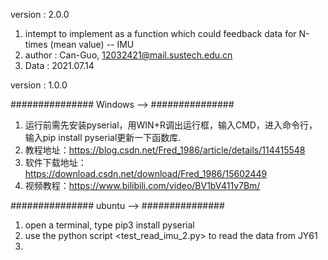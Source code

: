 

version : 2.0.0
1. intempt to implement as a function which could feedback data for N-times (mean value) -- IMU
2. author : Can-Guo, 12032421@mail.sustech.edu.cn
3. Data : 2021.07.14

version : 1.0.0 

###############
Windows -->
###############

1. 运行前需先安装pyserial，用WIN+R调出运行框，输入CMD，进入命令行，输入pip install pyserial更新一下函数库.
2. 教程地址：https://blog.csdn.net/Fred_1986/article/details/114415548
3. 软件下载地址：https://download.csdn.net/download/Fred_1986/15602449
4. 视频教程：https://www.bilibili.com/video/BV1bV411v7Bm/


###############
ubuntu -->
###############

1. open a terminal, type
pip3 install pyserial
2. use the python script <test_read_imu_2.py> to read the data from JY61
3. 

